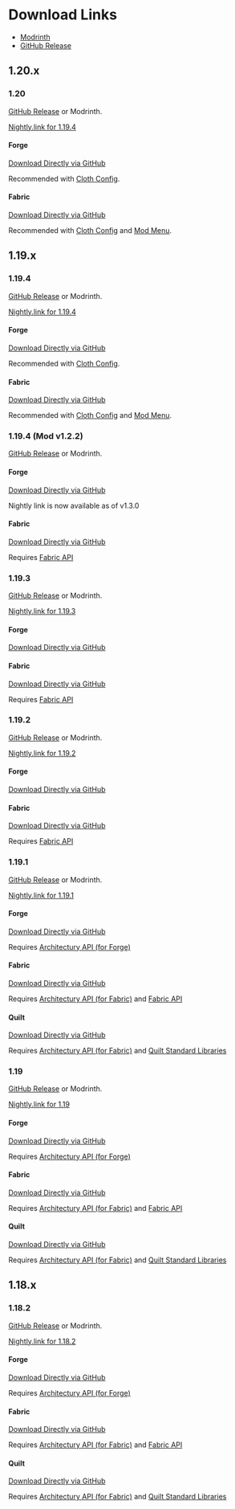 # Download Links

- [Modrinth](https://modrinth.com/mod/disable-compliance-notification)
- [GitHub Release](https://github.com/MPThLee/DisableComplianceNotification/releases/)

## 1.20.x

### 1.20

[GitHub Release](https://github.com/MPThLee/DisableComplianceNotification/releases/tag/v1.4.0) or Modrinth.

[Nightly.link for 1.19.4](https://nightly.link/MPThLee/DisableComplianceNotification/workflows/build/mc1.20)

#### Forge

[Download Directly via GitHub](https://github.com/MPThLee/DisableComplianceNotification/releases/download/v1.4.0/disable_compliance_notification-v1.4.0+forge-1.20.jar)

Recommended with [Cloth Config](https://modrinth.com/mod/cloth-config).

#### Fabric

[Download Directly via GitHub](https://github.com/MPThLee/DisableComplianceNotification/releases/download/v1.4.0/disable_compliance_notification-v1.4.0+fabric-1.20.jar)

Recommended with [Cloth Config](https://modrinth.com/mod/cloth-config) and [Mod Menu](https://modrinth.com/mod/modmenu).


## 1.19.x

### 1.19.4

[GitHub Release](https://github.com/MPThLee/DisableComplianceNotification/releases/tag/v1.3.0) or Modrinth.

[Nightly.link for 1.19.4](https://nightly.link/MPThLee/DisableComplianceNotification/workflows/build/mc1.19.4)

#### Forge

[Download Directly via GitHub](https://github.com/MPThLee/DisableComplianceNotification/releases/download/v1.3.0/disable_compliance_notification-v1.3.0+forge-1.19.4.jar)

Recommended with [Cloth Config](https://modrinth.com/mod/cloth-config).

#### Fabric

[Download Directly via GitHub](https://github.com/MPThLee/DisableComplianceNotification/releases/download/v1.3.0/disable_compliance_notification-v1.3.0+fabric-1.19.4.jar)

Recommended with [Cloth Config](https://modrinth.com/mod/cloth-config) and [Mod Menu](https://modrinth.com/mod/modmenu).


### 1.19.4 (Mod v1.2.2)

[GitHub Release](https://github.com/MPThLee/DisableComplianceNotification/releases/tag/v1.2.2-1.19.4) or Modrinth.

#### Forge

[Download Directly via GitHub](https://github.com/MPThLee/DisableComplianceNotification/releases/download/v1.2.2-1.19.4/disable_compliance_notification-forge-v1.2.2-1.19.4.jar)

Nightly link is now available as of v1.3.0

#### Fabric

[Download Directly via GitHub](https://github.com/MPThLee/DisableComplianceNotification/releases/download/v1.2.2-1.19.4/disable_compliance_notification-fabric-v1.2.2-1.19.4.jar)

Requires [Fabric API](https://www.curseforge.com/minecraft/mc-mods/fabric-api)

### 1.19.3

[GitHub Release](https://github.com/MPThLee/DisableComplianceNotification/releases/tag/v1.2.1-1.19.3) or Modrinth.

[Nightly.link for 1.19.3](https://nightly.link/MPThLee/DisableComplianceNotification/workflows/build/mc1.19.3)

#### Forge

[Download Directly via GitHub](https://github.com/MPThLee/DisableComplianceNotification/releases/download/v1.2.1-1.19.3/disable_compliance_notification-forge-v1.2.1-1.19.3.jar)

#### Fabric

[Download Directly via GitHub](https://github.com/MPThLee/DisableComplianceNotification/releases/download/v1.2.1-1.19.3/disable_compliance_notification-fabric-v1.2.1-1.19.3.jar)

Requires [Fabric API](https://www.curseforge.com/minecraft/mc-mods/fabric-api)

### 1.19.2

[GitHub Release](https://github.com/MPThLee/DisableComplianceNotification/releases/tag/v1.2.0-1.19.2) or Modrinth.

[Nightly.link for 1.19.2](https://nightly.link/MPThLee/DisableComplianceNotification/workflows/build/mc1.19.2)

#### Forge

[Download Directly via GitHub](https://github.com/MPThLee/DisableComplianceNotification/releases/download/v1.2.0-1.19.2/disable_compliance_notification-forge-v1.2.0-1.19.2.jar)

#### Fabric

[Download Directly via GitHub](https://github.com/MPThLee/DisableComplianceNotification/releases/download/v1.2.0-1.19.2/disable_compliance_notification-fabric-v1.2.0-1.19.2.jar)

Requires [Fabric API](https://www.curseforge.com/minecraft/mc-mods/fabric-api)

### 1.19.1

[GitHub Release](https://github.com/MPThLee/DisableComplianceNotification/releases/tag/v1.1.1-1.19.1) or Modrinth.

[Nightly.link for 1.19.1](https://nightly.link/MPThLee/DisableComplianceNotification/workflows/build/mc1.19.1)

#### Forge

[Download Directly via GitHub](https://github.com/MPThLee/DisableComplianceNotification/releases/download/v1.1.1-1.19.1/disable_compliance_notification-1.1.1-1.19.1-forge.jar)

Requires [Architectury API (for Forge)](https://www.curseforge.com/minecraft/mc-mods/architectury-api)

#### Fabric

[Download Directly via GitHub](https://github.com/MPThLee/DisableComplianceNotification/releases/download/v1.1.1-1.19.1/disable_compliance_notification-1.1.1-1.19.1-fabric.jar)

Requires [Architectury API (for Fabric)](https://www.curseforge.com/minecraft/mc-mods/architectury-api)
and [Fabric API](https://www.curseforge.com/minecraft/mc-mods/fabric-api)

#### Quilt

[Download Directly via GitHub](https://github.com/MPThLee/DisableComplianceNotification/releases/download/v1.1.1-1.19.1/disable_compliance_notification-1.1.1-1.19.1-fabric.jar)

Requires [Architectury API (for Fabric)](https://modrinth.com/mod/architectury-api)
and [Quilt Standard Libraries](https://modrinth.com/mod/qsl)

### 1.19

[GitHub Release](https://github.com/MPThLee/DisableComplianceNotification/releases/tag/v1.1.0-1.19) or Modrinth.

[Nightly.link for 1.19](https://nightly.link/MPThLee/DisableComplianceNotification/workflows/build/mc1.19)

#### Forge

[Download Directly via GitHub](https://github.com/MPThLee/DisableComplianceNotification/releases/download/v1.1.0-1.19/disable_compliance_notification-1.1.0-1.19-forge.jar)

Requires [Architectury API (for Forge)](https://www.curseforge.com/minecraft/mc-mods/architectury-api)

#### Fabric

[Download Directly via GitHub](https://github.com/MPThLee/DisableComplianceNotification/releases/download/v1.1.0-1.19/disable_compliance_notification-1.1.0-1.19-fabric.jar)

Requires [Architectury API (for Fabric)](https://www.curseforge.com/minecraft/mc-mods/architectury-api)
and [Fabric API](https://www.curseforge.com/minecraft/mc-mods/fabric-api)

#### Quilt

[Download Directly via GitHub](https://github.com/MPThLee/DisableComplianceNotification/releases/download/v1.1.0-1.19/disable_compliance_notification-1.1.0-1.19-fabric.jar)

Requires [Architectury API (for Fabric)](https://modrinth.com/mod/architectury-api)
and [Quilt Standard Libraries](https://modrinth.com/mod/qsl)

## 1.18.x

### 1.18.2

[GitHub Release](https://github.com/MPThLee/DisableComplianceNotification/releases/tag/v1.0.0-1.18.2) or Modrinth.

[Nightly.link for 1.18.2](https://nightly.link/MPThLee/DisableComplianceNotification/workflows/build/mc1.18)

#### Forge

[Download Directly via GitHub](https://github.com/MPThLee/DisableComplianceNotification/releases/download/v1.0.0-1.18.2/disable_compliance_notification-1.0.0-1.18.2-forge.jar)

Requires [Architectury API (for Forge)](https://www.curseforge.com/minecraft/mc-mods/architectury-api)

#### Fabric

[Download Directly via GitHub](https://github.com/MPThLee/DisableComplianceNotification/releases/download/v1.0.0-1.18.2/disable_compliance_notification-1.0.0-1.18.2-fabric.jar)

Requires [Architectury API (for Fabric)](https://www.curseforge.com/minecraft/mc-mods/architectury-api)
and [Fabric API](https://www.curseforge.com/minecraft/mc-mods/fabric-api)

#### Quilt

[Download Directly via GitHub](https://github.com/MPThLee/DisableComplianceNotification/releases/download/v1.0.0-1.18.2/disable_compliance_notification-1.0.0-1.18.2-fabric.jar)

Requires [Architectury API (for Fabric)](https://modrinth.com/mod/architectury-api)
and [Quilt Standard Libraries](https://modrinth.com/mod/qsl)
